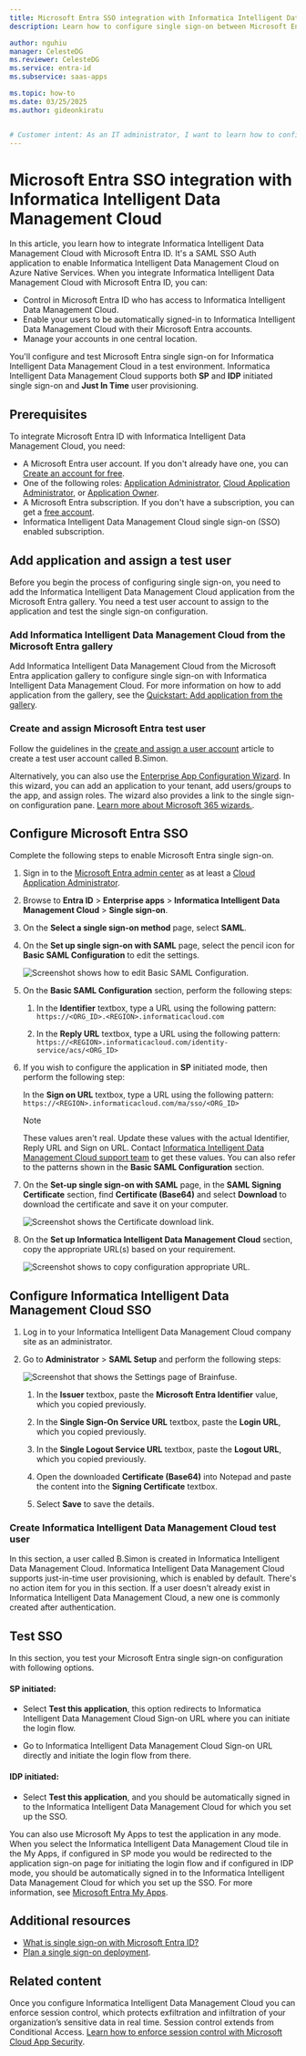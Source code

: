 ```yaml
---
title: Microsoft Entra SSO integration with Informatica Intelligent Data Management Cloud
description: Learn how to configure single sign-on between Microsoft Entra ID and Informatica Intelligent Data Management Cloud.

author: nguhiu
manager: CelesteDG
ms.reviewer: CelesteDG
ms.service: entra-id
ms.subservice: saas-apps

ms.topic: how-to
ms.date: 03/25/2025
ms.author: gideonkiratu


# Customer intent: As an IT administrator, I want to learn how to configure single sign-on between Microsoft Entra ID and Informatica Intelligent Data Management Cloud so that I can control who has access to Informatica Intelligent Data Management Cloud, enable automatic sign-in with Microsoft Entra accounts, and manage my accounts in one central location.
---
```


# Microsoft Entra SSO integration with Informatica Intelligent Data Management Cloud

In this article, you learn how to integrate Informatica Intelligent Data Management Cloud with Microsoft Entra ID. It's a SAML SSO Auth application to enable Informatica Intelligent Data Management Cloud on Azure Native Services. When you integrate Informatica Intelligent Data Management Cloud with Microsoft Entra ID, you can:

* Control in Microsoft Entra ID who has access to Informatica Intelligent Data Management Cloud.
* Enable your users to be automatically signed-in to Informatica Intelligent Data Management Cloud with their Microsoft Entra accounts.
* Manage your accounts in one central location.

You'll configure and test Microsoft Entra single sign-on for Informatica Intelligent Data Management Cloud in a test environment. Informatica Intelligent Data Management Cloud supports both **SP** and **IDP** initiated single sign-on and **Just In Time** user provisioning.

## Prerequisites

To integrate Microsoft Entra ID with Informatica Intelligent Data Management Cloud, you need:

* A Microsoft Entra user account. If you don't already have one, you can [Create an account for free](https://azure.microsoft.com/free/?WT.mc_id=A261C142F).
* One of the following roles: [Application Administrator](/entra/identity/role-based-access-control/permissions-reference#application-administrator), [Cloud Application Administrator](/entra/identity/role-based-access-control/permissions-reference#cloud-application-administrator), or [Application Owner](/entra/fundamentals/users-default-permissions#owned-enterprise-applications).
* A Microsoft Entra subscription. If you don't have a subscription, you can get a [free account](https://azure.microsoft.com/free/).
* Informatica Intelligent Data Management Cloud single sign-on (SSO) enabled subscription.

## Add application and assign a test user

Before you begin the process of configuring single sign-on, you need to add the Informatica Intelligent Data Management Cloud application from the Microsoft Entra gallery. You need a test user account to assign to the application and test the single sign-on configuration.

<a name='add-informatica-intelligent-data-management-cloud-from-the-azure-ad-gallery'></a>

### Add Informatica Intelligent Data Management Cloud from the Microsoft Entra gallery

Add Informatica Intelligent Data Management Cloud from the Microsoft Entra application gallery to configure single sign-on with Informatica Intelligent Data Management Cloud. For more information on how to add application from the gallery, see the [Quickstart: Add application from the gallery](~/identity/enterprise-apps/add-application-portal.md).

<a name='create-and-assign-azure-ad-test-user'></a>

### Create and assign Microsoft Entra test user

Follow the guidelines in the [create and assign a user account](~/identity/enterprise-apps/add-application-portal-assign-users.md) article to create a test user account called B.Simon.

Alternatively, you can also use the [Enterprise App Configuration Wizard](https://portal.office.com/AdminPortal/home?Q=Docs#/azureadappintegration). In this wizard, you can add an application to your tenant, add users/groups to the app, and assign roles. The wizard also provides a link to the single sign-on configuration pane. [Learn more about Microsoft 365 wizards.](/microsoft-365/admin/misc/azure-ad-setup-guides). 

<a name='configure-azure-ad-sso'></a>

## Configure Microsoft Entra SSO

Complete the following steps to enable Microsoft Entra single sign-on.

1. Sign in to the [Microsoft Entra admin center](https://entra.microsoft.com) as at least a [Cloud Application Administrator](~/identity/role-based-access-control/permissions-reference.md#cloud-application-administrator).
1. Browse to **Entra ID** > **Enterprise apps** > **Informatica Intelligent Data Management Cloud** > **Single sign-on**.
1. On the **Select a single sign-on method** page, select **SAML**.
1. On the **Set up single sign-on with SAML** page, select the pencil icon for **Basic SAML Configuration** to edit the settings.

   ![Screenshot shows how to edit Basic SAML Configuration.](common/edit-urls.png "Basic Configuration")

1. On the **Basic SAML Configuration** section, perform the following steps:

    1. In the **Identifier** textbox, type a URL using the following pattern:
    `https://<ORG_ID>.<REGION>.informaticacloud.com`

    1. In the **Reply URL** textbox, type a URL using the following pattern:
    `https://<REGION>.informaticacloud.com/identity-service/acs/<ORG_ID>`

1. If you wish to configure the application in **SP** initiated mode, then perform the following step:

    In the **Sign on URL** textbox, type a URL using the following pattern:
    `https://<REGION>.informaticacloud.com/ma/sso/<ORG_ID>`

    > [!NOTE]
    > These values aren't real. Update these values with the actual Identifier, Reply URL and Sign on URL. Contact [Informatica Intelligent Data Management Cloud support team](mailto:support@informatica.com) to get these values. You can also refer to the patterns shown in the **Basic SAML Configuration** section.

1. On the **Set-up single sign-on with SAML** page, in the **SAML Signing Certificate** section, find **Certificate (Base64)** and select **Download** to download the certificate and save it on your computer.

    ![Screenshot shows the Certificate download link.](common/certificatebase64.png "Certificate")

1. On the **Set up Informatica Intelligent Data Management Cloud** section, copy the appropriate URL(s) based on your requirement.

	![Screenshot shows to copy configuration appropriate URL.](common/copy-configuration-urls.png "Metadata")

## Configure Informatica Intelligent Data Management Cloud SSO

1. Log in to your Informatica Intelligent Data Management Cloud company site as an administrator.

1. Go to **Administrator** > **SAML Setup** and perform the following steps:

    ![Screenshot that shows the Settings page of Brainfuse.](./media/informatica-intelligent-data-management-cloud-tutorial/settings.png "Business")

    1. In the **Issuer** textbox, paste the **Microsoft Entra Identifier** value, which you copied previously.

    1. In the **Single Sign-On Service URL** textbox, paste the **Login URL**, which you copied previously.

    1. In the **Single Logout Service URL** textbox, paste the **Logout URL**, which you copied previously.

    1. Open the downloaded **Certificate (Base64)** into Notepad and paste the content into the **Signing Certificate** textbox.

    1. Select **Save** to save the details.

### Create Informatica Intelligent Data Management Cloud test user

In this section, a user called B.Simon is created in Informatica Intelligent Data Management Cloud. Informatica Intelligent Data Management Cloud supports just-in-time user provisioning, which is enabled by default. There's no action item for you in this section. If a user doesn't already exist in Informatica Intelligent Data Management Cloud, a new one is commonly created after authentication.

## Test SSO 

In this section, you test your Microsoft Entra single sign-on configuration with following options. 

#### SP initiated:

* Select **Test this application**, this option redirects to Informatica Intelligent Data Management Cloud Sign-on URL where you can initiate the login flow.  

* Go to Informatica Intelligent Data Management Cloud Sign-on URL directly and initiate the login flow from there.

#### IDP initiated:

* Select **Test this application**, and you should be automatically signed in to the Informatica Intelligent Data Management Cloud for which you set up the SSO. 

You can also use Microsoft My Apps to test the application in any mode. When you select the Informatica Intelligent Data Management Cloud tile in the My Apps, if configured in SP mode you would be redirected to the application sign-on page for initiating the login flow and if configured in IDP mode, you should be automatically signed in to the Informatica Intelligent Data Management Cloud for which you set up the SSO. For more information, see [Microsoft Entra My Apps](/azure/active-directory/manage-apps/end-user-experiences#azure-ad-my-apps).

## Additional resources

* [What is single sign-on with Microsoft Entra ID?](~/identity/enterprise-apps/what-is-single-sign-on.md)
* [Plan a single sign-on deployment](~/identity/enterprise-apps/plan-sso-deployment.md).

## Related content

Once you configure Informatica Intelligent Data Management Cloud you can enforce session control, which protects exfiltration and infiltration of your organization’s sensitive data in real time. Session control extends from Conditional Access. [Learn how to enforce session control with Microsoft Cloud App Security](/cloud-app-security/proxy-deployment-aad).
